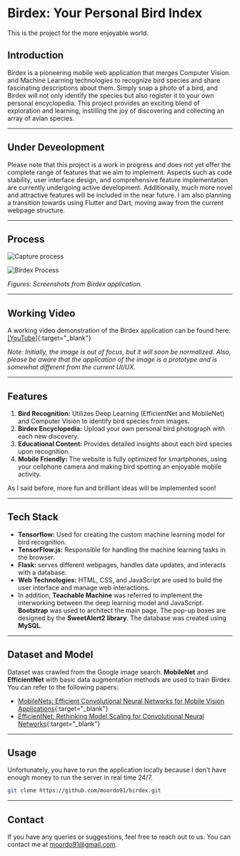 # Birdex: Your Personal Bird Index

This is the project for the more enjoyable world.

## Introduction

Birdex is a pioneering mobile web application that merges Computer Vision and Machine Learning technologies to recognize bird species and share fascinating descriptions about them. Simply snap a photo of a bird, and Birdex will not only identify the species but also register it to your own personal encyclopedia. This project provides an exciting blend of exploration and learning, instilling the joy of discovering and collecting an array of avian species.

---

## Under Deveolopment

Please note that this project is a work in progress and does not yet offer the complete range of features that we aim to implement. Aspects such as code stability, user interface design, and comprehensive feature implementation are currently undergoing active development. Additionally, much more novel and attractive features will be included in the near future. I am also planning a transition towards using Flutter and Dart, moving away from the current webpage structure. 

---

## Process

![Capture process](https://github.com/moordo91/birdex/assets/82254758/c7abf27b-45f6-46e8-8501-211558cd0f2b)

![Birdex Process](https://github.com/moordo91/birdex/assets/82254758/6e6a2244-38ce-4c12-8549-2b0af532337b)

*Figures: Screenshots from Birdex application.*

---

## Working Video

A working video demonstration of the Birdex application can be found here: [[YouTube]](https://www.youtube.com/watch?v=V4dmQvzKQ8E){:target="_blank"}

*Note: Initially, the image is out of focus, but it will soon be normalized. Also, please be aware that the application of the image is a prototype and is somewhat different from the current UI/UX.*

---

## Features

1. **Bird Recognition:** Utilizes Deep Learning (EfficientNet and MobileNet) and Computer Vision to identify bird species from images.
2. **Birdex Encyclopedia:** Upload your own personal bird photograph with each new discovery.
3. **Educational Content:** Provides detailed insights about each bird species upon recognition.
4. **Mobile Friendly:** The website is fully optimized for smartphones, using your cellphone camera and making bird spotting an enjoyable mobile activity.

As I said before, more fun and brilliant ideas will be implemented soon!

---

## Tech Stack

* **Tensorflow:** Used for creating the custom machine learning model for bird recognition.
* **TensorFlow.js:** Responsible for handling the machine learning tasks in the browser.
* **Flask:** serves different webpages, handles data updates, and interacts with a database.
* **Web Technologies:** HTML, CSS, and JavaScript are used to build the user interface and manage web interactions.
* In addition, **Teachable Machine** was referred to implement the interworking between the deep learning model and JavaScript. **Bootstrap** was used to architect the main page. The pop-up boxes are designed by the **SweetAlert2 library**. The database was created using **MySQL**.

---

## Dataset and Model

Dataset was crawled from the Google image search.
**MobileNet** and **EfficientNet** with basic data augmentation methods are used to train Birdex. You can refer to the following papers:

- [MobileNets: Efficient Convolutional Neural Networks for Mobile Vision Applications](https://arxiv.org/abs/1704.04861){:target="_blank"}
- [EfficientNet: Rethinking Model Scaling for Convolutional Neural Networks](https://arxiv.org/abs/1905.11946){:target="_blank"}


---

## Usage

Unfortunately, you have to run the application locally because I don't have enough money to run the server in real time 24/7.

```bash
git clone https://github.com/moordo91/birdex.git
```

---

## Contact
If you have any queries or suggestions, feel free to reach out to us.
You can contact me at [moordo91@gmail.com](mailto:moordo91@gmail.com).
